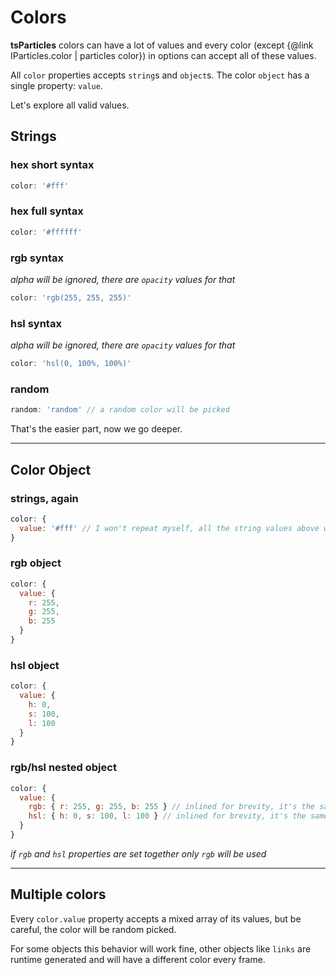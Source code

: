 # Colors

**tsParticles** colors can have a lot of values and every color (except {@link IParticles.color | particles color}) in options can accept all of these values.

All `color` properties accepts `string`s and `object`s. The color `object` has a single property: `value`.

Let's explore all valid values.

## Strings

### hex short syntax

```javascript
color: '#fff'
```

### hex full syntax

```javascript
color: '#ffffff'
```

### rgb syntax

*alpha will be ignored, there are `opacity` values for that*

```javascript
color: 'rgb(255, 255, 255)'
```

### hsl syntax

*alpha will be ignored, there are `opacity` values for that*

```javascript
color: 'hsl(0, 100%, 100%)'
```

### random

```javascript
random: 'random' // a random color will be picked
```

That's the easier part, now we go deeper.

---

## Color Object

### strings, again

```javascript
color: {
  value: '#fff' // I won't repeat myself, all the string values above will be valid here too
}
```

### rgb object

```javascript
color: {
  value: {
    r: 255,
    g: 255,
    b: 255
  }
}
```

### hsl object

```javascript
color: {
  value: {
    h: 0,
    s: 100,
    l: 100
  }
}
```

### rgb/hsl nested object

```javascript
color: {
  value: {
    rgb: { r: 255, g: 255, b: 255 } // inlined for brevity, it's the same rgb object as above
    hsl: { h: 0, s: 100, l: 100 } // inlined for brevity, it's the same hsl object as above
  }
}
```

*if `rgb` and `hsl` properties are set together only `rgb` will be used*

---

## Multiple colors

Every `color.value` property accepts a mixed array of its values, but be careful, the color will be random picked.

For some objects this behavior will work fine, other objects like `links` are runtime generated and will have a different color every frame.
